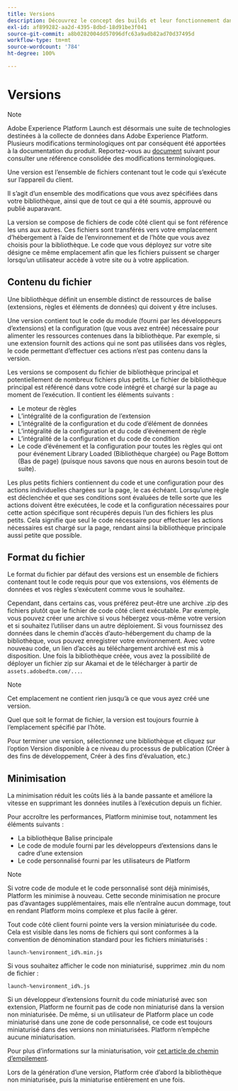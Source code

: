 ```yaml
---
title: Versions
description: Découvrez le concept des builds et leur fonctionnement dans Adobe Experience Platform.
exl-id: af899282-aa2d-4395-8dbd-18d91be3f041
source-git-commit: a8b0282004dd57096dfc63a9adb82ad70d37495d
workflow-type: tm+mt
source-wordcount: '784'
ht-degree: 100%

---
```


# Versions

>[!NOTE]
>
>Adobe Experience Platform Launch est désormais une suite de technologies destinées à la collecte de données dans Adobe Experience Platform. Plusieurs modifications terminologiques ont par conséquent été apportées à la documentation du produit. Reportez-vous au [document](../../term-updates.md) suivant pour consulter une référence consolidée des modifications terminologiques.

Une version est l’ensemble de fichiers contenant tout le code qui s’exécute sur l’appareil du client.

Il s’agit d’un ensemble des modifications que vous avez spécifiées dans votre bibliothèque, ainsi que de tout ce qui a été soumis, approuvé ou publié auparavant.

La version se compose de fichiers de code côté client qui se font référence les uns aux autres. Ces fichiers sont transférés vers votre emplacement d’hébergement à l’aide de l’environnement et de l’hôte que vous avez choisis pour la bibliothèque. Le code que vous déployez sur votre site désigne ce même emplacement afin que les fichiers puissent se charger lorsqu’un utilisateur accède à votre site ou à votre application.

## Contenu du fichier

Une bibliothèque définit un ensemble distinct de ressources de balise (extensions, règles et éléments de données) qui doivent y être incluses.

Une version contient tout le code du module (fourni par les développeurs d’extensions) et la configuration (que vous avez entrée) nécessaire pour alimenter les ressources contenues dans la bibliothèque. Par exemple, si une extension fournit des actions qui ne sont pas utilisées dans vos règles, le code permettant d’effectuer ces actions n’est pas contenu dans la version.

Les versions se composent du fichier de bibliothèque principal et potentiellement de nombreux fichiers plus petits. Le fichier de bibliothèque principal est référencé dans votre code intégré et chargé sur la page au moment de l’exécution. Il contient les éléments suivants :

* Le moteur de règles
* L’intégralité de la configuration de l’extension
* L’intégralité de la configuration et du code d’élément de données
* L’intégralité de la configuration et du code d’événement de règle
* L’intégralité de la configuration et du code de condition
* Le code d’événement et la configuration pour toutes les règles qui ont pour événement Library Loaded (Bibliothèque chargée) ou Page Bottom (Bas de page) (puisque nous savons que nous en aurons besoin tout de suite).

Les plus petits fichiers contiennent du code et une configuration pour des actions individuelles chargées sur la page, le cas échéant. Lorsqu’une règle est déclenchée et que ses conditions sont évaluées de telle sorte que les actions doivent être exécutées, le code et la configuration nécessaires pour cette action spécifique sont récupérés depuis l’un des fichiers les plus petits. Cela signifie que seul le code nécessaire pour effectuer les actions nécessaires est chargé sur la page, rendant ainsi la bibliothèque principale aussi petite que possible.

## Format du fichier

Le format du fichier par défaut des versions est un ensemble de fichiers contenant tout le code requis pour que vos extensions, vos éléments de données et vos règles s’exécutent comme vous le souhaitez.

Cependant, dans certains cas, vous préférez peut-être une archive .zip des fichiers plutôt que le fichier de code côté client exécutable. Par exemple, vous pouvez créer une archive si vous hébergez vous-même votre version et si souhaitez l’utiliser dans un autre déploiement. Si vous fournissez des données dans le chemin d’accès d’auto-hébergement du champ de la bibliothèque, vous pouvez enregistrer votre environnement. Avec votre nouveau code, un lien d’accès au téléchargement archivé est mis à disposition. Une fois la bibliothèque créée, vous avez la possibilité de déployer un fichier zip sur Akamai et de le télécharger à partir de `assets.adobedtm.com/...`.

>[!NOTE]
>
>Cet emplacement ne contient rien jusqu’à ce que vous ayez créé une version.

Quel que soit le format de fichier, la version est toujours fournie à l’emplacement spécifié par l’hôte.

Pour terminer une version, sélectionnez une bibliothèque et cliquez sur l’option Version disponible à ce niveau du processus de publication (Créer à des fins de développement, Créer à des fins d’évaluation, etc.)

## Minimisation

La minimisation réduit les coûts liés à la bande passante et améliore la vitesse en supprimant les données inutiles à l’exécution depuis un fichier.

Pour accroître les performances, Platform minimise tout, notamment les éléments suivants :

* La bibliothèque Balise principale
* Le code de module fourni par les développeurs d’extensions dans le cadre d’une extension
* Le code personnalisé fourni par les utilisateurs de Platform 

>[!NOTE]
>
>Si votre code de module et le code personnalisé sont déjà minimisés, Platform les minimise à nouveau. Cette seconde minimisation ne procure pas d’avantages supplémentaires, mais elle n’entraîne aucun dommage, tout en rendant Platform moins complexe et plus facile à gérer.

Tout code côté client fourni pointe vers la version miniaturisée du code. Cela est visible dans les noms de fichiers qui sont conformes à la convention de dénomination standard pour les fichiers miniaturisés :

`launch-%environment_id%.min.js`

Si vous souhaitez afficher le code non miniaturisé, supprimez .min du nom de fichier :

`launch-%environment_id%.js`

Si un développeur d’extensions fournit du code miniaturisé avec son extension, Platform ne fournit pas de code non miniaturisé dans la version non miniaturisée. De même, si un utilisateur de Platform place un code miniaturisé dans une zone de code personnalisé, ce code est toujours miniaturisé dans des versions non miniaturisées. Platform n’empêche aucune miniaturisation.

Pour plus d’informations sur la miniaturisation, voir [cet article de chemin d’empilement](https://blog.stackpath.com/glossary/minification/).

Lors de la génération d’une version, Platform crée d’abord la bibliothèque non miniaturisée, puis la miniaturise entièrement en une fois.
